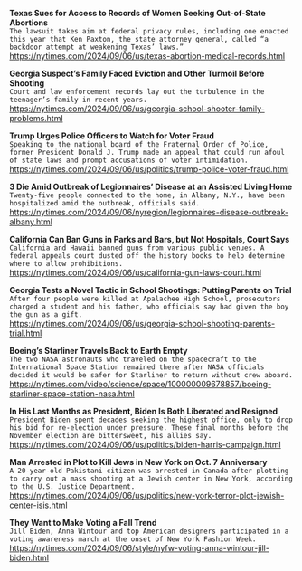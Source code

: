 **Texas Sues for Access to Records of Women Seeking Out-of-State Abortions**\
`The lawsuit takes aim at federal privacy rules, including one enacted this year that Ken Paxton, the state attorney general, called “a backdoor attempt at weakening Texas’ laws.”`\
https://nytimes.com/2024/09/06/us/texas-abortion-medical-records.html

**Georgia Suspect’s Family Faced Eviction and Other Turmoil Before Shooting**\
`Court and law enforcement records lay out the turbulence in the teenager’s family in recent years.`\
https://nytimes.com/2024/09/06/us/georgia-school-shooter-family-problems.html

**Trump Urges Police Officers to Watch for Voter Fraud**\
`Speaking to the national board of the Fraternal Order of Police, former President Donald J. Trump made an appeal that could run afoul of state laws and prompt accusations of voter intimidation.`\
https://nytimes.com/2024/09/06/us/politics/trump-police-voter-fraud.html

**3 Die Amid Outbreak of Legionnaires’ Disease at an Assisted Living Home**\
`Twenty-five people connected to the home, in Albany, N.Y., have been hospitalized amid the outbreak, officials said.`\
https://nytimes.com/2024/09/06/nyregion/legionnaires-disease-outbreak-albany.html

**California Can Ban Guns in Parks and Bars, but Not Hospitals, Court Says**\
`California and Hawaii banned guns from various public venues. A federal appeals court dusted off the history books to help determine where to allow prohibitions.`\
https://nytimes.com/2024/09/06/us/california-gun-laws-court.html

**Georgia Tests a Novel Tactic in School Shootings: Putting Parents on Trial**\
`After four people were killed at Apalachee High School, prosecutors charged a student and his father, who officials say had given the boy the gun as a gift.`\
https://nytimes.com/2024/09/06/us/georgia-school-shooting-parents-trial.html

**Boeing’s Starliner Travels Back to Earth Empty**\
`The two NASA astronauts who traveled on the spacecraft to the International Space Station remained there after NASA officials decided it would be safer for Starliner to return without crew aboard.`\
https://nytimes.com/video/science/space/100000009678857/boeing-starliner-space-station-nasa.html

**In His Last Months as President, Biden Is Both Liberated and Resigned**\
`President Biden spent decades seeking the highest office, only to drop his bid for re-election under pressure. These final months before the November election are bittersweet, his allies say.`\
https://nytimes.com/2024/09/06/us/politics/biden-harris-campaign.html

**Man Arrested in Plot to Kill Jews in New York on Oct. 7 Anniversary**\
`A 20-year-old Pakistani citizen was arrested in Canada after plotting to carry out a mass shooting at a Jewish center in New York, according to the U.S. Justice Department.`\
https://nytimes.com/2024/09/06/us/politics/new-york-terror-plot-jewish-center-isis.html

**They Want to Make Voting a Fall Trend**\
`Jill Biden, Anna Wintour and top American designers participated in a voting awareness march at the onset of New York Fashion Week.`\
https://nytimes.com/2024/09/06/style/nyfw-voting-anna-wintour-jill-biden.html

